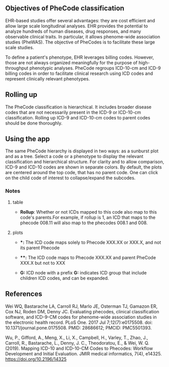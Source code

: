 ## Objectives of PheCode classification

EHR-based studies offer several advantages: they are cost efficient and allow large scale longitudinal analyses. EHR provides the potential to analyze hundreds of human diseases, drug responses, and many observable clinical traits. In particular, it allows phenome-wide association studies (PheWAS). The objective of PheCodes is to facilitate these large scale studies.


To define a patient's phenotype, EHR leverages billing codes. However, those are not always organized meaningfully for the purpose of high-throughput phenotypic analyses. PheCode regroups ICD-10-cm and ICD-9 billing codes in order to facilitate clinical research using ICD codes and represent clinically relevant phenotypes.



## Rolling up

The PheCode classification is hierarchical. It includes broader disease codes that are not necessarily present in the ICD-9 or ICD-10-cm classification. Rolling up ICD-9 and ICD-10-cm codes to parent codes should be done thoroughly.



## Using the app

The same PheCode hierarchy is displayed in two ways: as a sunburst plot and as a tree. Select a code or a phenotype to display the relevant classification and hierarchical structure. For clarity and to allow comparison, ICD-9 and ICD-10 codes are shown in separate colors. By default, the plots are centered around the top code, that has no parent code. One can click on the child code of interest to collapse/expand the subcodes.


### Notes

1. table

    - **Rollup**: Whether or not ICDs mapped to this code also map to this code's parents.For example, if rollup is 1, an ICD that maps to the phecode 008.11 will also map to the phecodes 008.1 and 008.

2. plots

    - **\*:** The ICD code maps solely to Phecode XXX.XX or XXX.X, and not its parent Phecode
    
    - **\*\*:** The ICD code maps to Phecode XXX.XX and parent PheCode XXX.X but not to XXX
    
    - **G:** ICD node with a prefix **G:** indicates ICD group that include children ICD codes, and can be expanded.




## References

Wei WQ, Bastarache LA, Carroll RJ, Marlo JE, Osterman TJ, Gamazon ER, Cox NJ, Roden DM, Denny JC. Evaluating phecodes, clinical classification software, and ICD-9-CM codes for phenome-wide association studies in the electronic health record. PLoS One. 2017 Jul 7;12(7):e0175508. doi: 10.1371/journal.pone.0175508. PMID: 28686612; PMCID: PMC5501393.


Wu, P., Gifford, A., Meng, X., Li, X., Campbell, H., Varley, T., Zhao, J., Carroll, R., Bastarache, L., Denny, J. C., Theodoratou, E., & Wei, W. Q. (2019). Mapping ICD-10 and ICD-10-CM Codes to Phecodes: Workflow Development and Initial Evaluation. JMIR medical informatics, 7(4), e14325. https://doi.org/10.2196/14325